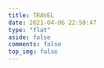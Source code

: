 ```yaml
---
title: TRAVEL
date: 2021-04-06 22:50:47
type: "flat"
aside: false
comments: false
top_img: false
---
```


